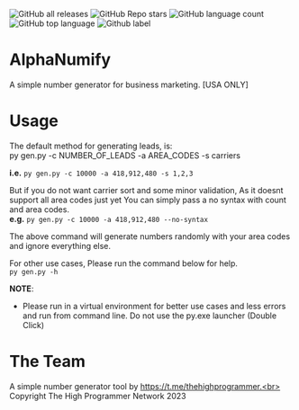 ![GitHub all releases](https://img.shields.io/github/downloads/WHITEH0ST/AlphaNumify/total)
![GitHub Repo stars](https://img.shields.io/github/stars/WHITEH0ST/AlphaNumify?style=social)
![GitHub language count](https://img.shields.io/github/languages/count/WHITEH0ST/AlphaNumify) 
![GitHub top language](https://img.shields.io/github/languages/top/WHITEH0ST/AlphaNumify?color=yellow)
![Github label](https://img.shields.io/badge/WARNING-Virtual%20Environment-yellow)

# AlphaNumify
A simple number generator for business marketing. [USA ONLY]



# Usage


The default method for generating leads, is:<br>
py gen.py -c NUMBER_OF_LEADS -a AREA_CODES -s carriers<br>

**i.e.** 
`py gen.py -c 10000 -a 418,912,480 -s 1,2,3`


But if you do not want carrier sort and some minor validation, As it doesnt support all area codes just yet
You can simply pass a no syntax with count and area codes.<br>
**e.g.**
`py gen.py -c 10000 -a 418,912,480 --no-syntax`

The above command will generate numbers randomly with your area codes and ignore everything else.


For other use cases, Please run the command below for help.<br>
`py gen.py -h`


**NOTE**: <br>
- Please run in a virtual environment for better use cases and less errors and run from command line. Do not use the py.exe launcher (Double Click)



# The Team
A simple number generator tool by https://t.me/thehighprogrammer.<br>
Copyright The High Programmer Network 2023

